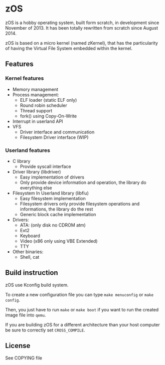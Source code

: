# zOS #

zOS is a hobby operating system, built form scratch, in development since
November of 2013. It has been totally rewritten from scratch since
August 2014.

zOS is based on a micro kernel (named zKernel), that has the particularity of
having the Virtual File System embedded within the kernel.

## Features ##

### Kernel features ###

* Memory management
* Process management:
  * ELF loader (static ELF only)
  * Round robin scheduler
  * Thread support
  * fork() using Copy-On-Write
* Interrupt in userland API
* VFS
  * Driver interface and communication
  * Filesystem Driver interface (WIP)

### Userland features ###

* C library
  * Provide syscall interface
* Driver library (libdriver)
  * Easy implementation of drivers
  * Only provide device information and operation, the library do everything
    else
* Filesystem In Userland library (libfiu)
  * Easy filesystem implementation
  * Filesystem drivers only provide filesystem operations and informations, the
    library do the rest
  * Generic block cache implementation
* Drivers:
  * ATA: (only disk no CDROM atm)
  * Ext2
  * Keyboard
  * Video (x86 only using VBE Extended)
  * TTY
* Other binaries:
  * Shell, cat

## Build instruction ##

zOS use Kconfig build system.

To create a new configuration file you can type `make menuconfig` or
`make config`.

Then, you just have to run `make` or `make boot` if you want to run the
created image file into `qemu`.

If you are building zOS for a different architecture than your host computer
be sure to correctly set `CROSS_COMPILE`.

## License ##

See COPYING file
